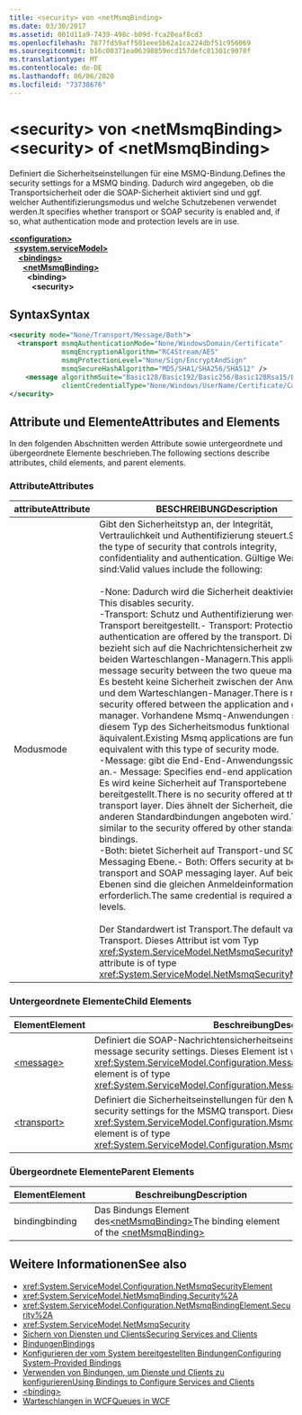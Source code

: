 ```yaml
---
title: <security> von <netMsmqBinding>
ms.date: 03/30/2017
ms.assetid: 001d11a9-7439-498c-b09d-fca20eaf8cd3
ms.openlocfilehash: 7877fd59aff581eee5b62a1ca224dbf51c956069
ms.sourcegitcommit: b16c00371ea06398859ecd157defc81301c9070f
ms.translationtype: MT
ms.contentlocale: de-DE
ms.lasthandoff: 06/06/2020
ms.locfileid: "73738676"
---
```

# <a name="security-of-netmsmqbinding"></a><span data-ttu-id="c7e8b-102">\<security> von \<netMsmqBinding></span><span class="sxs-lookup"><span data-stu-id="c7e8b-102">\<security> of \<netMsmqBinding></span></span>
<span data-ttu-id="c7e8b-103">Definiert die Sicherheitseinstellungen für eine MSMQ-Bindung.</span><span class="sxs-lookup"><span data-stu-id="c7e8b-103">Defines the security settings for a MSMQ binding.</span></span> <span data-ttu-id="c7e8b-104">Dadurch wird angegeben, ob die Transportsicherheit oder die SOAP-Sicherheit aktiviert sind und ggf. welcher Authentifizierungsmodus und welche Schutzebenen verwendet werden.</span><span class="sxs-lookup"><span data-stu-id="c7e8b-104">It specifies whether transport or SOAP security is enabled and, if so, what authentication mode and protection levels are in use.</span></span>  
  
[**\<configuration>**](../configuration-element.md)\
&nbsp;&nbsp;[**\<system.serviceModel>**](system-servicemodel.md)\
&nbsp;&nbsp;&nbsp;&nbsp;[**\<bindings>**](bindings.md)\
&nbsp;&nbsp;&nbsp;&nbsp;&nbsp;&nbsp;[**\<netMsmqBinding>**](netmsmqbinding.md)\
&nbsp;&nbsp;&nbsp;&nbsp;&nbsp;&nbsp;&nbsp;&nbsp;**\<binding>**\
&nbsp;&nbsp;&nbsp;&nbsp;&nbsp;&nbsp;&nbsp;&nbsp;&nbsp;&nbsp;**\<security>**  
  
## <a name="syntax"></a><span data-ttu-id="c7e8b-105">Syntax</span><span class="sxs-lookup"><span data-stu-id="c7e8b-105">Syntax</span></span>  
  
```xml  
<security mode="None/Transport/Message/Both">
  <transport msmqAuthenticationMode="None/WindowsDomain/Certificate"
             msmqEncryptionAlgorithm="RC4Stream/AES"
             msmqProtectionLevel="None/Sign/EncryptAndSign"
             msmqSecureHashAlgorithm="MD5/SHA1/SHA256/SHA512" />
    <message algorithmSuite="Basic128/Basic192/Basic256/Basic128Rsa15/Basic256Rsa15/TripleDes/TripleDesRsa15/Basic128Sha256/Basic192Sha256/TripleDesSha256/Basic128Sha256Rsa15/Basic192Sha256Rsa15/Basic256Sha256Rsa15/TripleDesSha256Rsa15"
             clientCredentialType="None/Windows/UserName/Certificate/CardSpace" />
</security>
```  
  
## <a name="attributes-and-elements"></a><span data-ttu-id="c7e8b-106">Attribute und Elemente</span><span class="sxs-lookup"><span data-stu-id="c7e8b-106">Attributes and Elements</span></span>  
 <span data-ttu-id="c7e8b-107">In den folgenden Abschnitten werden Attribute sowie untergeordnete und übergeordnete Elemente beschrieben.</span><span class="sxs-lookup"><span data-stu-id="c7e8b-107">The following sections describe attributes, child elements, and parent elements.</span></span>  
  
### <a name="attributes"></a><span data-ttu-id="c7e8b-108">Attribute</span><span class="sxs-lookup"><span data-stu-id="c7e8b-108">Attributes</span></span>  
  
|<span data-ttu-id="c7e8b-109">attribute</span><span class="sxs-lookup"><span data-stu-id="c7e8b-109">Attribute</span></span>|<span data-ttu-id="c7e8b-110">BESCHREIBUNG</span><span class="sxs-lookup"><span data-stu-id="c7e8b-110">Description</span></span>|  
|---------------|-----------------|  
|<span data-ttu-id="c7e8b-111">Modus</span><span class="sxs-lookup"><span data-stu-id="c7e8b-111">mode</span></span>|<span data-ttu-id="c7e8b-112">Gibt den Sicherheitstyp an, der Integrität, Vertraulichkeit und Authentifizierung steuert.</span><span class="sxs-lookup"><span data-stu-id="c7e8b-112">Specifies the type of security that controls integrity, confidentiality and authentication.</span></span> <span data-ttu-id="c7e8b-113">Gültige Werte sind:</span><span class="sxs-lookup"><span data-stu-id="c7e8b-113">Valid values include the following:</span></span><br /><br /> <span data-ttu-id="c7e8b-114">-None: Dadurch wird die Sicherheit deaktiviert.</span><span class="sxs-lookup"><span data-stu-id="c7e8b-114">-   None: This disables security.</span></span><br /><span data-ttu-id="c7e8b-115">-Transport: Schutz und Authentifizierung werden vom Transport bereitgestellt.</span><span class="sxs-lookup"><span data-stu-id="c7e8b-115">-   Transport: Protection and authentication are offered by the transport.</span></span> <span data-ttu-id="c7e8b-116">Dies bezieht sich auf die Nachrichtensicherheit zwischen beiden Warteschlangen-Managern.</span><span class="sxs-lookup"><span data-stu-id="c7e8b-116">This applies to the message security between the two queue managers.</span></span> <span data-ttu-id="c7e8b-117">Es besteht keine Sicherheit zwischen der Anwendung und dem Warteschlangen-Manager.</span><span class="sxs-lookup"><span data-stu-id="c7e8b-117">There is no security offered between the application and queue manager.</span></span> <span data-ttu-id="c7e8b-118">Vorhandene Msmq-Anwendungen sind mit diesem Typ des Sicherheitsmodus funktional äquivalent.</span><span class="sxs-lookup"><span data-stu-id="c7e8b-118">Existing Msmq applications are functionally equivalent with this type of security mode.</span></span><br /><span data-ttu-id="c7e8b-119">-Message: gibt die End-End-Anwendungssicherheit an.</span><span class="sxs-lookup"><span data-stu-id="c7e8b-119">-   Message: Specifies end-end application security.</span></span> <span data-ttu-id="c7e8b-120">Es wird keine Sicherheit auf Transportebene bereitgestellt.</span><span class="sxs-lookup"><span data-stu-id="c7e8b-120">There is no security offered at the transport layer.</span></span> <span data-ttu-id="c7e8b-121">Dies ähnelt der Sicherheit, die von anderen Standardbindungen angeboten wird.</span><span class="sxs-lookup"><span data-stu-id="c7e8b-121">This is similar to the security offered by other standard bindings.</span></span><br /><span data-ttu-id="c7e8b-122">-Both: bietet Sicherheit auf Transport-und SOAP-Messaging Ebene.</span><span class="sxs-lookup"><span data-stu-id="c7e8b-122">-   Both: Offers security at both the transport and SOAP messaging layer.</span></span> <span data-ttu-id="c7e8b-123">Auf beiden Ebenen sind die gleichen Anmeldeinformationen erforderlich.</span><span class="sxs-lookup"><span data-stu-id="c7e8b-123">The same credential is required at both the levels.</span></span><br /><br /> <span data-ttu-id="c7e8b-124">Der Standardwert ist Transport.</span><span class="sxs-lookup"><span data-stu-id="c7e8b-124">The default value is Transport.</span></span> <span data-ttu-id="c7e8b-125">Dieses Attribut ist vom Typ <xref:System.ServiceModel.NetMsmqSecurityMode>.</span><span class="sxs-lookup"><span data-stu-id="c7e8b-125">This attribute is of type <xref:System.ServiceModel.NetMsmqSecurityMode>.</span></span>|  
  
### <a name="child-elements"></a><span data-ttu-id="c7e8b-126">Untergeordnete Elemente</span><span class="sxs-lookup"><span data-stu-id="c7e8b-126">Child Elements</span></span>  
  
|<span data-ttu-id="c7e8b-127">Element</span><span class="sxs-lookup"><span data-stu-id="c7e8b-127">Element</span></span>|<span data-ttu-id="c7e8b-128">Beschreibung</span><span class="sxs-lookup"><span data-stu-id="c7e8b-128">Description</span></span>|  
|-------------|-----------------|  
|[\<message>](message-of-netmsmqbinding.md)|<span data-ttu-id="c7e8b-129">Definiert die SOAP-Nachrichtensicherheitseinstellungen.</span><span class="sxs-lookup"><span data-stu-id="c7e8b-129">Defines the SOAP message security settings.</span></span> <span data-ttu-id="c7e8b-130">Dieses Element ist vom Typ <xref:System.ServiceModel.Configuration.MessageSecurityOverMsmqElement>.</span><span class="sxs-lookup"><span data-stu-id="c7e8b-130">This element is of type <xref:System.ServiceModel.Configuration.MessageSecurityOverMsmqElement>.</span></span>|  
|[\<transport>](transport-of-netmsmqbinding.md)|<span data-ttu-id="c7e8b-131">Definiert die Sicherheitseinstellungen für den MSMQ-Transport.</span><span class="sxs-lookup"><span data-stu-id="c7e8b-131">Defines the security settings for the MSMQ transport.</span></span> <span data-ttu-id="c7e8b-132">Dieses Element ist vom Typ <xref:System.ServiceModel.Configuration.MsmqTransportSecurityElement>.</span><span class="sxs-lookup"><span data-stu-id="c7e8b-132">This element is of type <xref:System.ServiceModel.Configuration.MsmqTransportSecurityElement>.</span></span>|  
  
### <a name="parent-elements"></a><span data-ttu-id="c7e8b-133">Übergeordnete Elemente</span><span class="sxs-lookup"><span data-stu-id="c7e8b-133">Parent Elements</span></span>  
  
|<span data-ttu-id="c7e8b-134">Element</span><span class="sxs-lookup"><span data-stu-id="c7e8b-134">Element</span></span>|<span data-ttu-id="c7e8b-135">Beschreibung</span><span class="sxs-lookup"><span data-stu-id="c7e8b-135">Description</span></span>|  
|-------------|-----------------|  
|<span data-ttu-id="c7e8b-136">binding</span><span class="sxs-lookup"><span data-stu-id="c7e8b-136">binding</span></span>|<span data-ttu-id="c7e8b-137">Das Bindungs Element des[\<netMsmqBinding>](netmsmqbinding.md)</span><span class="sxs-lookup"><span data-stu-id="c7e8b-137">The binding element of the [\<netMsmqBinding>](netmsmqbinding.md)</span></span>|  
  
## <a name="see-also"></a><span data-ttu-id="c7e8b-138">Weitere Informationen</span><span class="sxs-lookup"><span data-stu-id="c7e8b-138">See also</span></span>

- <xref:System.ServiceModel.Configuration.NetMsmqSecurityElement>
- <xref:System.ServiceModel.NetMsmqBinding.Security%2A>
- <xref:System.ServiceModel.Configuration.NetMsmqBindingElement.Security%2A>
- <xref:System.ServiceModel.NetMsmqSecurity>
- [<span data-ttu-id="c7e8b-139">Sichern von Diensten und Clients</span><span class="sxs-lookup"><span data-stu-id="c7e8b-139">Securing Services and Clients</span></span>](../../../wcf/feature-details/securing-services-and-clients.md)
- [<span data-ttu-id="c7e8b-140">Bindungen</span><span class="sxs-lookup"><span data-stu-id="c7e8b-140">Bindings</span></span>](../../../wcf/bindings.md)
- [<span data-ttu-id="c7e8b-141">Konfigurieren der vom System bereitgestellten Bindungen</span><span class="sxs-lookup"><span data-stu-id="c7e8b-141">Configuring System-Provided Bindings</span></span>](../../../wcf/feature-details/configuring-system-provided-bindings.md)
- [<span data-ttu-id="c7e8b-142">Verwenden von Bindungen, um Dienste und Clients zu konfigurieren</span><span class="sxs-lookup"><span data-stu-id="c7e8b-142">Using Bindings to Configure Services and Clients</span></span>](../../../wcf/using-bindings-to-configure-services-and-clients.md)
- [\<binding>](bindings.md)
- [<span data-ttu-id="c7e8b-143">Warteschlangen in WCF</span><span class="sxs-lookup"><span data-stu-id="c7e8b-143">Queues in WCF</span></span>](../../../wcf/feature-details/queues-in-wcf.md)
